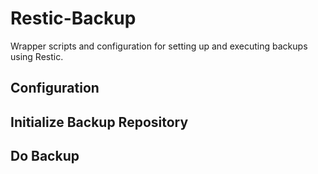 # Restic-Backup

Wrapper scripts and configuration for setting up
and executing backups using Restic.

## Configuration

## Initialize Backup Repository

## Do Backup
